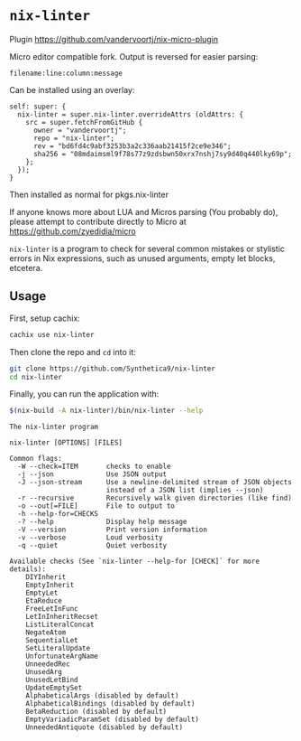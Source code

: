 # `nix-linter`

Plugin https://github.com/vandervoortj/nix-micro-plugin

Micro editor compatible fork. Output is reversed for easier parsing:

```
filename:line:column:message
```
Can be installed using an overlay:
```
self: super: {
  nix-linter = super.nix-linter.overrideAttrs (oldAttrs: {
    src = super.fetchFromGitHub {
      owner = "vandervoortj";
      repo = "nix-linter";
      rev = "bd6fd4c9abf3253b3a2c336aab21415f2ce9e346";
      sha256 = "08mdaimsml9f78s77z9zdsbwn50xrx7nshj7sy9d40q440lky69p";
    };
  });
}
```
Then installed as normal for pkgs.nix-linter

If anyone knows more about LUA and Micros parsing (You probably do), 
please attempt to contribute directly to Micro at
https://github.com/zyedidia/micro

`nix-linter` is a program to check for several common mistakes or stylistic
errors in Nix expressions, such as unused arguments, empty let blocks,
etcetera.

## Usage

First, setup cachix:

```sh
cachix use nix-linter
```

Then clone the repo and `cd` into it:

```sh
git clone https://github.com/Synthetica9/nix-linter
cd nix-linter
```

Finally, you can run the application with:

```sh
$(nix-build -A nix-linter)/bin/nix-linter --help

```

```
The nix-linter program

nix-linter [OPTIONS] [FILES]

Common flags:
  -W --check=ITEM       checks to enable
  -j --json             Use JSON output
  -J --json-stream      Use a newline-delimited stream of JSON objects
                        instead of a JSON list (implies --json)
  -r --recursive        Recursively walk given directories (like find)
  -o --out[=FILE]       File to output to
  -h --help-for=CHECKS
  -? --help             Display help message
  -V --version          Print version information
  -v --verbose          Loud verbosity
  -q --quiet            Quiet verbosity

Available checks (See `nix-linter --help-for [CHECK]` for more details):
    DIYInherit
    EmptyInherit
    EmptyLet
    EtaReduce
    FreeLetInFunc
    LetInInheritRecset
    ListLiteralConcat
    NegateAtom
    SequentialLet
    SetLiteralUpdate
    UnfortunateArgName
    UnneededRec
    UnusedArg
    UnusedLetBind
    UpdateEmptySet
    AlphabeticalArgs (disabled by default)
    AlphabeticalBindings (disabled by default)
    BetaReduction (disabled by default)
    EmptyVariadicParamSet (disabled by default)
    UnneededAntiquote (disabled by default)

```
